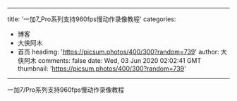 
---
title: '一加7_Pro系列支持960fps慢动作录像教程'
categories: 
 - 博客
 - 大侠阿木
 - 首页
headimg: 'https://picsum.photos/400/300?random=739'
author: 大侠阿木
comments: false
date: Wed, 03 Jun 2020 02:02:41 GMT
thumbnail: 'https://picsum.photos/400/300?random=739'
---

<div>   
一加7/Pro系列支持960fps慢动作录像教程  
</div>
            